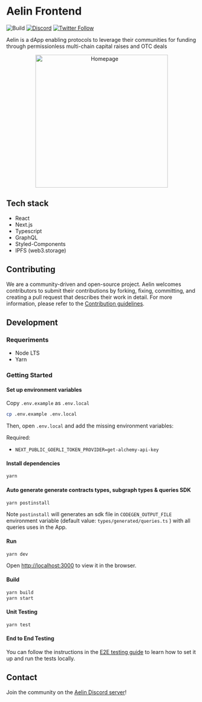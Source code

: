 # Aelin Frontend

![Build](https://img.shields.io/github/actions/workflow/status/AelinXYZ/aelin-frontend-v2/ci.yml?branch=main) [![Discord](https://img.shields.io/discord/880914235444572210?logo=discord&logoColor=ffffff&color=7389D8&labelColor=6A7EC2)](https://discord.gg/zxSwN8Z) [![Twitter Follow](https://img.shields.io/twitter/follow/aelinprotocol?style=social)](https://twitter.com/aelinprotocol)

Aelin is a dApp enabling protocols to leverage their communities for funding through permissionless multi-chain capital raises and OTC deals

<p align="center">
  <img height="350" src="https://github.com/AelinXYZ/aelin-frontend-v2/blob/add/new-readme/media/homepage.png?raw=true" alt="Homepage"/>
</p>

## Tech stack

- React
- Next.js
- Typescript
- GraphQL
- Styled-Components
- IPFS (web3.storage)

## Contributing

We are a community-driven and open-source project. Aelin welcomes contributors to submit their contributions by forking, fixing, committing, and creating a pull request that describes their work in detail. For more information, please refer to the [Contribution guidelines](CONTRIBUTING.md).

## Development

### Requeriments

- Node LTS
- Yarn

### Getting Started

#### Set up environment variables

Copy `.env.example` as `.env.local`

```bash
cp .env.example .env.local
```

Then, open `.env.local` and add the missing environment variables:

Required:

- `NEXT_PUBLIC_GOERLI_TOKEN_PROVIDER=get-alchemy-api-key`

#### Install dependencies

```bash
yarn
```

#### Auto generate generate contracts types, subgraph types & queries SDK

```bash
yarn postinstall
```

Note `postinstall` will generates an sdk file in `CODEGEN_OUTPUT_FILE` environment variable (default value: `types/generated/queries.ts` ) with all queries uses in the App.

#### Run

```bash
yarn dev
```

Open [http://localhost:3000](http://localhost:3000) to view it in the browser.

#### Build

```bash
yarn build
yarn start
```

#### Unit Testing

```bash
yarn test
```

#### End to End Testing

You can follow the instructions in the [E2E testing guide](TESTING.md) to learn how to set it up and run the tests locally.

## Contact

Join the community on the [Aelin Discord server](https://discord.gg/vNkXAeZpuU)!
